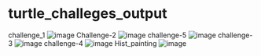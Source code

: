 # turtle_challeges_output
challenge_1
![image](https://user-images.githubusercontent.com/97338866/233782327-2895c982-4f8b-4399-9a18-8e597bd31dd1.png)
Challenge-2
![image](https://user-images.githubusercontent.com/97338866/233785436-b362e054-1cca-4f42-9fbe-c2fb41f621a1.png)
challenge-5
![image](https://user-images.githubusercontent.com/97338866/233804601-c4888478-db19-4eb4-8c65-7e0c9348f2fa.png)
challenge-3
![image](https://user-images.githubusercontent.com/97338866/233805162-e65ad2c7-0bbb-4445-a296-b69ee01b2214.png)
challenge-4
![image](https://user-images.githubusercontent.com/97338866/233805285-bee1faef-4528-4bde-8574-3e94a8995af0.png)
Hist_painting 
![image](https://user-images.githubusercontent.com/97338866/233858917-ec91793d-c5c8-4bad-b33f-0d24ba9c6531.png)
